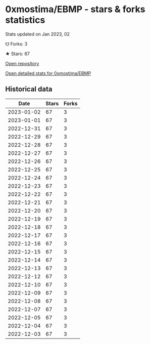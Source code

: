 # 0xmostima/EBMP - stars & forks statistics

Stats updated on Jan 2023, 02

☋ Forks: 3

★ Stars: 67

[Open repository](https://github.com/0xmostima/EBMP)

[Open detailed stats for 0xmostima/EBMP](https://reviewgithub.com/rep/0xmostima/EBMP)

## Historical data
| Date | Stars | Forks |
|------|-------|-------|
| 2023-01-02 | 67 | 3 | 
| 2023-01-01 | 67 | 3 | 
| 2022-12-31 | 67 | 3 | 
| 2022-12-29 | 67 | 3 | 
| 2022-12-28 | 67 | 3 | 
| 2022-12-27 | 67 | 3 | 
| 2022-12-26 | 67 | 3 | 
| 2022-12-25 | 67 | 3 | 
| 2022-12-24 | 67 | 3 | 
| 2022-12-23 | 67 | 3 | 
| 2022-12-22 | 67 | 3 | 
| 2022-12-21 | 67 | 3 | 
| 2022-12-20 | 67 | 3 | 
| 2022-12-19 | 67 | 3 | 
| 2022-12-18 | 67 | 3 | 
| 2022-12-17 | 67 | 3 | 
| 2022-12-16 | 67 | 3 | 
| 2022-12-15 | 67 | 3 | 
| 2022-12-14 | 67 | 3 | 
| 2022-12-13 | 67 | 3 | 
| 2022-12-12 | 67 | 3 | 
| 2022-12-10 | 67 | 3 | 
| 2022-12-09 | 67 | 3 | 
| 2022-12-08 | 67 | 3 | 
| 2022-12-07 | 67 | 3 | 
| 2022-12-05 | 67 | 3 | 
| 2022-12-04 | 67 | 3 | 
| 2022-12-03 | 67 | 3 | 

